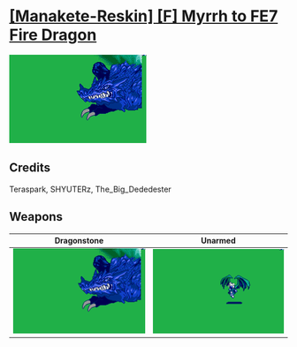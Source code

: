 # [\[Manakete-Reskin\] \[F\] Myrrh to FE7 Fire Dragon](./)

<img src="./8.%20Dragonstone/Dragonstone_000.png" alt="[Manakete-Reskin] [F] Myrrh to FE7 Fire Dragon standing" />

## Credits

Teraspark, SHYUTERz, The_Big_Dededester

## Weapons


|Dragonstone |Unarmed |
|  :---: | :---: |
| <img alt="Dragonstone animation" src="./8.%20Dragonstone/Dragonstone.gif" /> | <img alt="Unarmed animation" src="./8.%20Unarmed/Unarmed.gif" /> |
